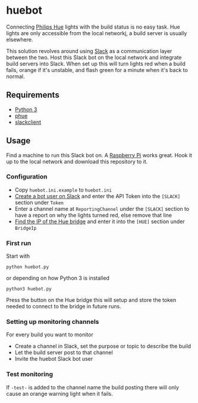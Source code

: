# huebot
Connecting [Philips Hue](www.meethue.com) lights with the build status is no easy task. Hue lights are only accessible from the local networkj, a build server is usually elsewhere.

This solution revolves around using [Slack](slack.com) as a communication layer between the two. Host this Slack bot on the local network and integrate build servers into Slack. When set up this will turn lights red when a build fails, orange if it's unstable, and flash green for a minute when it's back to normal.

## Requirements
* [Python 3](https://www.python.org/downloads/)
* [phue](https://github.com/studioimaginaire/phue)
* [slackclient](https://github.com/slackapi/python-slackclient)

## Usage
Find a machine to run this Slack bot on. A [Raspberry Pi](www.raspberrypi.org) works great. Hook it up to the local network and download this repository to it.
### Configuration
* Copy `huebot.ini.example` to `huebot.ini`
* [Create a bot user on Slack](https://my.slack.com/services/new/bot) and enter the API Token into the `[SLACK]` section under `Token`
* Enter a channel name at `ReportingChannel` under the `[SLACK]` section to have a report on why the lights turned red, else remove that line
* [Find the IP of the Hue bridge](https://www.meethue.com/api/nupnp) and enter it into the `[HUE]` section under `BridgeIp`
### First run
Start with 
```
python huebot.py
``` 
or depending on how Python 3 is installed
```
python3 huebot.py
``` 
Press the button on the Hue bridge this will setup and store the token needed to connect to the bridge in future runs.

### Setting up monitoring channels
For every build you want to monitor
* Create a channel in Slack, set the purpose or topic to describe the build
* Let the build server post to that channel
* Invite the huebot Slack bot user

### Test monitoring
If `-test-` is added to the channel name the build posting there will only cause an orange warning light when it fails.
